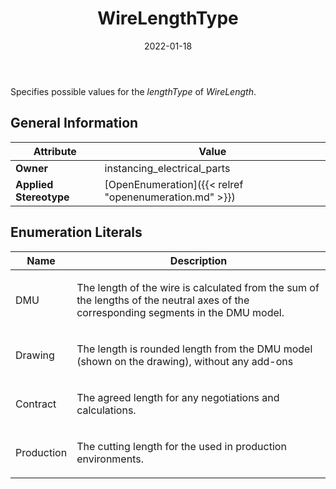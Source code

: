 ﻿---
title: WireLengthType
toc: false
type: specs
date: "2022-01-18"
draft: false
specification: VEC
version: 1.2.2
documentType: "Recommendation"
elementType: Class
classes:
  - WireLengthType
menu_name: vec-1.2.2
---
<p> Specifies possible values for the <i>lengthType </i>of <i>WireLength</i>.      </p>

## General Information

| Attribute               | Value |
|-------------------------|-------|
| **Owner**               | instancing_electrical_parts |
| **Applied Stereotype**  | [OpenEnumeration]({{< relref "openenumeration.md" >}})<br/>  |

## Enumeration Literals
| Name          | **Description** |
|---------------|-----------------|
| DMU | <p> The length of the wire is calculated from the sum of the lengths of the neutral axes of the corresponding segments in the DMU model.      </p> |
| Drawing | <p> The length is rounded length from the DMU model (shown on the drawing), without any add-ons      </p> |
| Contract | <p> The agreed length for any negotiations and calculations.      </p> |
| Production | <p> The cutting length for the used in production environments.      </p> |
